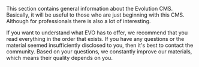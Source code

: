 This section contains general information about the Evolution CMS. Basically, it will be useful to those who are just beginning with this CMS. Although for professionals there is also a lot of interesting.

If you want to understand what EVO has to offer, we recommend that you read everything in the order that exists. If you have any questions or the material seemed insufficiently disclosed to you, then it's best to contact the community. Based on your questions, we constantly improve our materials, which means their quality depends on you.

